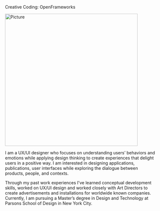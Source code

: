 Creative Coding: OpenFrameworks

<img width="437" alt="Picture" src="https://user-images.githubusercontent.com/53446525/73767889-1abb8080-4746-11ea-8f2f-5afc3acaad52.png">


I am a UX/UI designer who focuses on understanding users’ behaviors and emotions while applying design thinking to create experiences that delight users in a positive way. I am interested in designing applications, publications, user interfaces while exploring the dialogue between products, people, and contexts. 

Through my past work experiences I've learned conceptual development skills, worked on UX/UI design and worked closely with Art Directors to create advertisements and installations for worldwide known companies. Currently, I am pursuing a Master’s degree in Design and Technology at Parsons School of Design in New York City.

